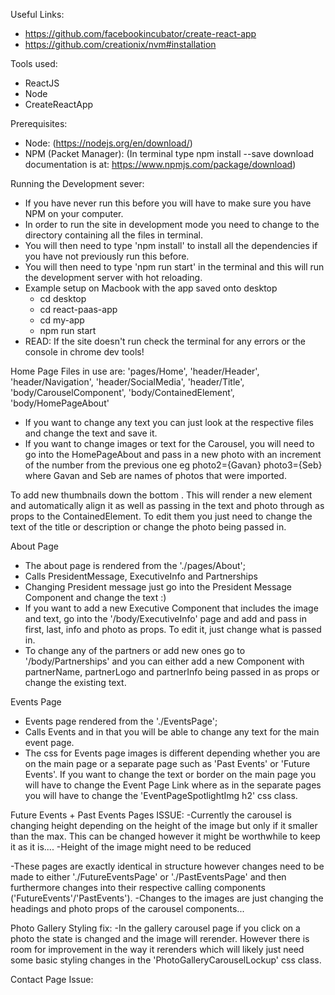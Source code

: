 Useful Links:
- https://github.com/facebookincubator/create-react-app
- https://github.com/creationix/nvm#installation

Tools used:
 - ReactJS
 - Node
 - CreateReactApp

 Prerequisites:
 - Node: (https://nodejs.org/en/download/)
 - NPM (Packet Manager): (In terminal type npm install --save download documentation is at: https://www.npmjs.com/package/download)
 

Running the Development sever:
- If you have never run this before you will have to make sure you have NPM on your computer.
- In order to run the site in development mode you need to change to the directory containing all the files in terminal.
- You will then need to type 'npm install' to install all the dependencies if you have not previously run this before.
- You will then need to type 'npm run start' in the terminal and this will run the development server with hot reloading.
- Example setup on Macbook with the app saved onto desktop
  - cd desktop
  - cd react-paas-app
  - cd my-app
  - npm run start
- READ: If the site doesn't run check the terminal for any errors or the console in chrome dev tools!

Home Page
Files in use are: 'pages/Home',
 'header/Header', 'header/Navigation', 'header/SocialMedia', 'header/Title',
 'body/CarouselComponent', 'body/ContainedElement', 'body/HomePageAbout'

- If you want to change any text you can just look at the respective files and change the text and save it.
- If you want to change images or text for the Carousel, you will need to go into the HomePageAbout and pass in a new photo with an increment of the number from the previous one eg photo2={Gavan} photo3={Seb} where Gavan and Seb are names of photos that were imported.

To add new thumbnails down the bottom <Col><ContainedElement photo={Example} title="Example" description="Example"/></Col>. This will render a new element and automatically align it as well as passing in the text and photo through as props to the ContainedElement. To edit them you just need to change the text of the title or description or change the photo being passed in.

About Page
- The about page is rendered from the './pages/About';
- Calls PresidentMessage, ExecutiveInfo and Partnerships
- Changing President message just go into the President Message Component and change the text :)
- If you want to add a new Executive Component that includes the image and text, go into the '/body/ExecutiveInfo' page and add <Col md={2}><PersonalDetails /></Col> and pass in first, last, info and photo as props. To edit it, just change what is passed in.
- To change any of the partners or add new ones go to '/body/Partnerships' and you can either add a new <PartnershipDetails /> Component with partnerName, partnerLogo and partnerInfo being passed in as props or change the existing text.

Events Page
- Events page rendered from the './EventsPage';
- Calls Events and in that you will be able to change any text for the main event page.
- The css for Events page images is different depending whether you are on the main page or a separate page such as 'Past Events' or 'Future Events'. If you want to change the text or border on the main page you will have to change the Event Page Link where as in the separate pages you will have to change the 'EventPageSpotlightImg h2' css class.


Future Events + Past Events Pages
ISSUE:
-Currently the carousel is changing height depending on the height of the image but only if it smaller than the max. This can be changed
 however it might be worthwhile to keep it as it is....
-Height of the image might need to be reduced


-These pages are exactly identical in structure however changes need to be made to either './FutureEventsPage' or './PastEventsPage'
 and then furthermore changes into their respective calling components ('FutureEvents'/'PastEvents').
-Changes to the images are just changing the headings and photo props of the carousel components...


Photo Gallery
Styling fix:
-In the gallery carousel page if you click on a photo the state is changed and the image will rerender. However there is room for
 improvement in the way it rerenders which will likely just need some  basic styling changes in the 'PhotoGalleryCarouselLockup' css class.


Contact Page
Issue:
